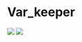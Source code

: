 # Var_keeper
![](https://github.com/Nikonov117/var_keeper/actions/workflows/staging.yml/badge.svg) ![](https://img.shields.io/docker/v/artemnikonov1/var_keeper?label=build%20for%20commit&sort=date)
